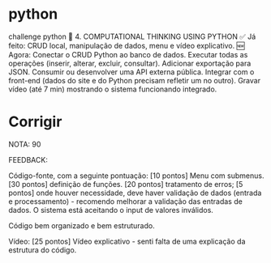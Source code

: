 # python
challenge python
🐍 4. COMPUTATIONAL THINKING USING PYTHON
✅ Já feito:
CRUD local, manipulação de dados, menu e vídeo explicativo.
🆕 Agora:
Conectar o CRUD Python ao banco de dados.
Executar todas as operações (inserir, alterar, excluir, consultar).
Adicionar exportação para JSON.
Consumir ou desenvolver uma API externa pública.
Integrar com o front-end (dados do site e do Python precisam refletir um no outro).
Gravar vídeo (até 7 min) mostrando o sistema funcionando integrado.

# Corrigir

NOTA:
90


FEEDBACK:

Código-fonte, com a seguinte pontuação:
[10 pontos] Menu com submenus.
[30 pontos] definição de funções.
[20 pontos] tratamento de erros;
[5 pontos] onde houver necessidade, deve haver validação de dados (entrada e processamento) - recomendo melhorar a validação das entradas de dados. O sistema está aceitando o input de valores inválidos.

Código bem organizado e bem estruturado.

Vídeo:
[25 pontos] Vídeo explicativo - senti falta de uma explicação da estrutura do código.

